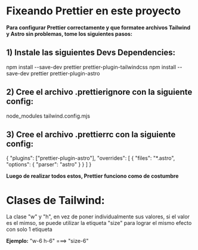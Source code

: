 # Fixeando Prettier en este proyecto

**Para configurar Prettier correctamente y que formatee archivos Tailwind y Astro sin problemas, tome los siguientes pasos:**

## 1) Instale las siguientes Devs Dependencies:

npm install --save-dev prettier prettier-plugin-tailwindcss
npm install --save-dev prettier prettier-plugin-astro

## 2) Cree el archivo .prettierignore con la siguiente config:

node_modules
tailwind.config.mjs

## 3) Cree el archivo .prettierrc con la siguiente config:

{
"plugins": ["prettier-plugin-astro"],
"overrides": [
{
"files": "*.astro",
"options": {
"parser": "astro"
}
}
]
}

**Luego de realizar todos estos, Prettier funciono como de costumbre**

# Clases de Tailwind:

La clase "w" y "h", en vez de poner individualmente sus valores, si el valor es el mimso, se puede utilizar la etiqueta "size" para lograr el mismo efecto con solo 1 etiqueta

**Ejemplo:** "w-6 h-6" ===> "size-6"
